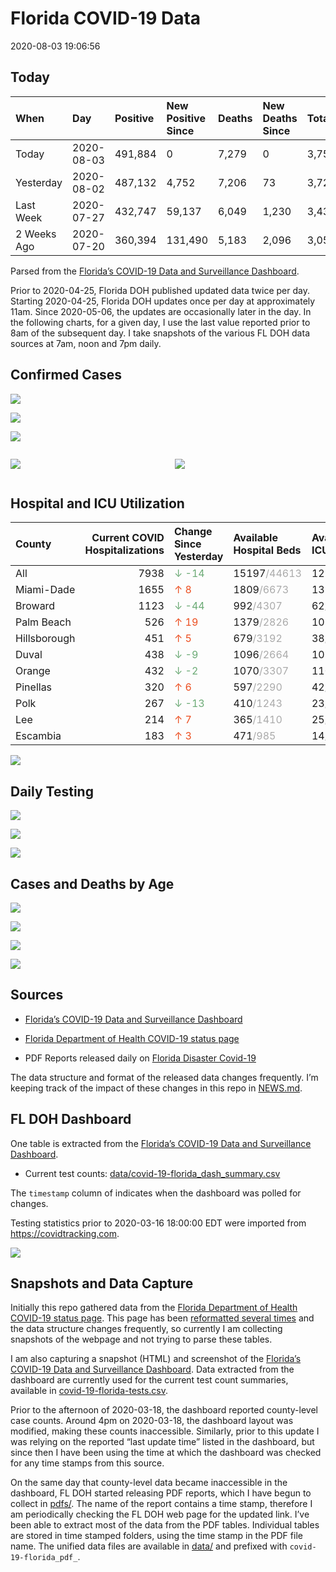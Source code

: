 Florida COVID-19 Data
================
2020-08-03 19:06:56

## Today

| When        | Day        | Positive | New Positive Since | Deaths | New Deaths Since | Total     |
| :---------- | :--------- | :------- | :----------------- | :----- | :--------------- | :-------- |
| Today       | 2020-08-03 | 491,884  | 0                  | 7,279  | 0                | 3,752,798 |
| Yesterday   | 2020-08-02 | 487,132  | 4,752              | 7,206  | 73               | 3,720,997 |
| Last Week   | 2020-07-27 | 432,747  | 59,137             | 6,049  | 1,230            | 3,431,497 |
| 2 Weeks Ago | 2020-07-20 | 360,394  | 131,490            | 5,183  | 2,096            | 3,052,106 |

Parsed from the [Florida’s COVID-19 Data and Surveillance
Dashboard](https://fdoh.maps.arcgis.com/apps/opsdashboard/index.html#/8d0de33f260d444c852a615dc7837c86).

Prior to 2020-04-25, Florida DOH published updated data twice per day.
Starting 2020-04-25, Florida DOH updates once per day at approximately
11am. Since 2020-05-06, the updates are occasionally later in the day.
In the following charts, for a given day, I use the last value reported
prior to 8am of the subsequent day. I take snapshots of the various FL
DOH data sources at 7am, noon and 7pm daily.

## Confirmed Cases

![](plots/covid-19-florida-daily-test-changes.png)

![](plots/covid-19-florida-deaths-by-day.png)

![](plots/covid-19-florida-county-top-6.png)

<div class="columns">

<div class="column is-full-mobile">

![](plots/covid-19-florida-testing.png)

</div>

<div class="column is-full-mobile">

![](plots/covid-19-florida-total-positive.png)

</div>

</div>

## Hospital and ICU Utilization

| County       | Current COVID Hospitalizations | Change Since Yesterday                    | Available Hospital Beds                      | Available ICU Beds                         |
| :----------- | -----------------------------: | :---------------------------------------- | :------------------------------------------- | :----------------------------------------- |
| All          |                           7938 | <span style="color: #6BAA75">↓ -14</span> | 15197<span style="color: #aaa">/44613</span> | 1220<span style="color: #aaa">/4984</span> |
| Miami-Dade   |                           1655 | <span style="color: #EC4E20">↑ 8</span>   | 1809<span style="color: #aaa">/6673</span>   | 131<span style="color: #aaa">/866</span>   |
| Broward      |                           1123 | <span style="color: #6BAA75">↓ -44</span> | 992<span style="color: #aaa">/4307</span>    | 62<span style="color: #aaa">/466</span>    |
| Palm Beach   |                            526 | <span style="color: #EC4E20">↑ 19</span>  | 1379<span style="color: #aaa">/2826</span>   | 101<span style="color: #aaa">/321</span>   |
| Hillsborough |                            451 | <span style="color: #EC4E20">↑ 5</span>   | 679<span style="color: #aaa">/3192</span>    | 38<span style="color: #aaa">/338</span>    |
| Duval        |                            438 | <span style="color: #6BAA75">↓ -9</span>  | 1096<span style="color: #aaa">/2664</span>   | 107<span style="color: #aaa">/334</span>   |
| Orange       |                            432 | <span style="color: #6BAA75">↓ -2</span>  | 1070<span style="color: #aaa">/3307</span>   | 110<span style="color: #aaa">/262</span>   |
| Pinellas     |                            320 | <span style="color: #EC4E20">↑ 6</span>   | 597<span style="color: #aaa">/2290</span>    | 42<span style="color: #aaa">/252</span>    |
| Polk         |                            267 | <span style="color: #6BAA75">↓ -13</span> | 410<span style="color: #aaa">/1243</span>    | 23<span style="color: #aaa">/145</span>    |
| Lee          |                            214 | <span style="color: #EC4E20">↑ 7</span>   | 365<span style="color: #aaa">/1410</span>    | 25<span style="color: #aaa">/106</span>    |
| Escambia     |                            183 | <span style="color: #EC4E20">↑ 3</span>   | 471<span style="color: #aaa">/985</span>     | 14<span style="color: #aaa">/133</span>    |

![](plots/covid-19-florida-icu-usage.png)

## Daily Testing

![](plots/covid-19-florida-tests-per-case.png)

<!-- ![](plots/covid-19-florida-change-new-cases.png) -->

![](plots/covid-19-florida-tests-percent-positive.png)

![](plots/covid-19-florida-test-and-case-growth.png)

## Cases and Deaths by Age

![](plots/covid-19-florida-weekly-events-by-age.png)

![](plots/covid-19-florida-age.png)

![](plots/covid-19-florida-age-deaths.png)

![](plots/covid-19-florida-age-sex.png)

## Sources

  - [Florida’s COVID-19 Data and Surveillance
    Dashboard](https://fdoh.maps.arcgis.com/apps/opsdashboard/index.html#/8d0de33f260d444c852a615dc7837c86)

  - [Florida Department of Health COVID-19 status
    page](http://www.floridahealth.gov/diseases-and-conditions/COVID-19/)

  - PDF Reports released daily on [Florida Disaster
    Covid-19](http://www.floridahealth.gov/diseases-and-conditions/COVID-19/)

The data structure and format of the released data changes frequently.
I’m keeping track of the impact of these changes in this repo in
[NEWS.md](NEWS.md).

## FL DOH Dashboard

One table is extracted from the [Florida’s COVID-19 Data and
Surveillance
Dashboard](https://fdoh.maps.arcgis.com/apps/opsdashboard/index.html#/8d0de33f260d444c852a615dc7837c86).

  - Current test counts:
    [data/covid-19-florida\_dash\_summary.csv](data/covid-19-florida_dash_summary.csv)

The `timestamp` column of indicates when the dashboard was polled for
changes.

Testing statistics prior to 2020-03-16 18:00:00 EDT were imported from
<https://covidtracking.com>.

![](screenshots/fodh_maps_arcgis_com__apps__opsdashboard.png)

## Snapshots and Data Capture

Initially this repo gathered data from the [Florida Department of Health
COVID-19 status
page](http://www.floridahealth.gov/diseases-and-conditions/COVID-19/).
This page has been [reformatted several
times](screenshots/floridahealth_gov__diseases-and-conditions__COVID-19.png)
and the data structure changes frequently, so currently I am collecting
snapshots of the webpage and not trying to parse these tables.

I am also capturing a snapshot (HTML) and screenshot of the [Florida’s
COVID-19 Data and Surveillance
Dashboard](https://fdoh.maps.arcgis.com/apps/opsdashboard/index.html#/8d0de33f260d444c852a615dc7837c86).
Data extracted from the dashboard are currently used for the current
test count summaries, available in
[covid-19-florida-tests.csv](covid-19-florida-tests.csv).

Prior to the afternoon of 2020-03-18, the dashboard reported
county-level case counts. Around 4pm on 2020-03-18, the dashboard layout
was modified, making these counts inaccessible. Similarly, prior to this
update I was relying on the reported “last update time” listed in the
dashboard, but since then I have been using the time at which the
dashboard was checked for any time stamps from this source.

On the same day that county-level data became inaccessible in the
dashboard, FL DOH started releasing PDF reports, which I have begun to
collect in [pdfs/](pdfs/). The name of the report contains a time stamp,
therefore I am periodically checking the FL DOH web page for the updated
link. I’ve been able to extract most of the data from the PDF tables.
Individual tables are stored in time stamped folders, using the time
stamp in the PDF file name. The unified data files are available in
[data/](data/) and prefixed with `covid-19-florida_pdf_`.
